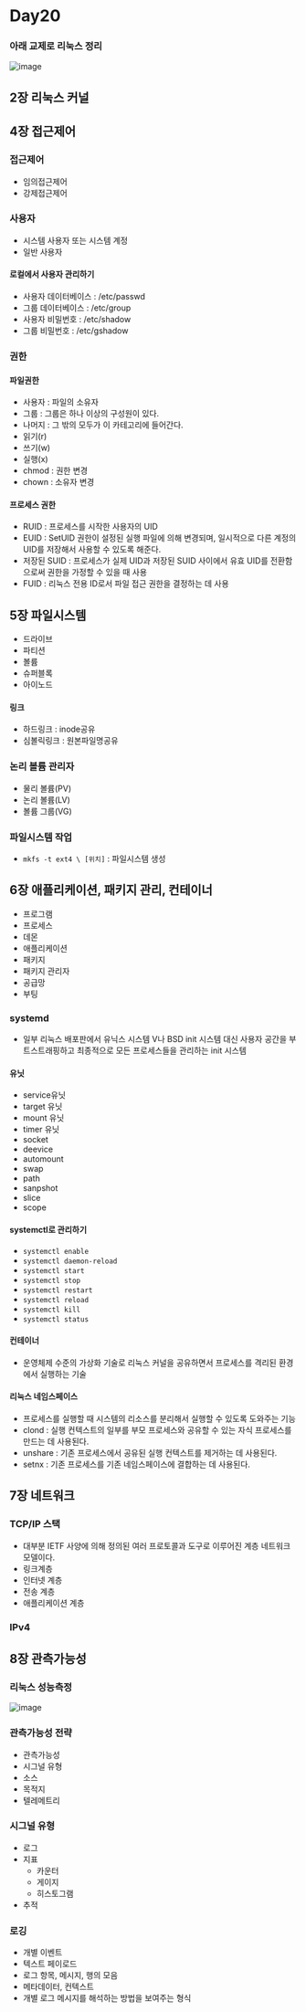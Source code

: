 # Day20

### 아래 교제로 리눅스 정리
![image](https://github.com/JoEunSae/Metanet-Internship/assets/83803199/2801e6ed-43a7-4653-bff4-b26f2ccd0c7b)

## 2장 리눅스 커널

## 4장 접근제어

### 접근제어
- 임의접근제어
- 강제접근제어

### 사용자
- 시스템 사용자 또는 시스템 계정
- 일반 사용자

#### 로컬에서 사용자 관리하기
- 사용자 데이터베이스 : /etc/passwd
- 그룹 데이터베이스 : /etc/group
- 사용자 비밀번호 : /etc/shadow
- 그룹 비밀번호 : /etc/gshadow

### 권한

#### 파일권한
- 사용자 : 파일의 소유자
- 그룹 : 그룹은 하나 이상의 구성원이 있다.
- 나머지 : 그 밖의 모두가 이 카테고리에 들어간다.
- 읽기(r)
- 쓰기(w)
- 실행(x)
- chmod : 권한 변경
- chown : 소유자 변경

#### 프로세스 권한
- RUID : 프로세스를 시작한 사용자의 UID
- EUID : SetUID 권한이 설정된 실행 파일에 의해 변경되며, 일시적으로 다른 계정의 UID를 저장해서 사용할 수 있도록 해준다.
- 저장된 SUID : 프로세스가 실제 UID과 저장된 SUID 사이에서 유효 UID를 전환함으로써 권한을 가정할 수 있을 때 사용
- FUID : 리눅스 전용 ID로서 파일 접근 권한을 결정하는 데 사용

## 5장 파일시스템
- 드라이브
- 파티션
- 볼륨
- 슈퍼블록
- 아이노드

#### 링크
- 하드링크 : inode공유
- 심볼릭링크 : 원본파일명공유

### 논리 볼륨 관리자
- 물리 볼륨(PV)
- 논리 볼륨(LV)
- 볼륨 그룹(VG)

### 파일시스템 작업
- `mkfs -t ext4 \ [위치]` : 파일시스템 생성

## 6장 애플리케이션, 패키지 관리, 컨테이너
- 프로그램
- 프로세스
- 데몬
- 애플리케이션
- 패키지
- 패키지 관리자
- 공급망
- 부팅

### systemd
- 일부 리눅스 배포판에서 유닉스 시스템 V나 BSD init 시스템 대신 사용자 공간을 부트스트래핑하고 최종적으로 모든 프로세스들을 관리하는 init 시스템

 #### 유닛
 - service유닛
 - target 유닛 
 - mount 유닛
 - timer 유닛 
 - socket
 - deevice
 - automount
 - swap
 - path
 - sanpshot
 - slice
 - scope

#### systemctl로 관리하기
- `systemctl enable`
- `systemctl daemon-reload`
- `systemctl start`
- `systemctl stop`
- `systemctl restart`
- `systemctl reload`
- `systemctl kill`
- `systemctl status`

#### 컨테이너
- 운영체제 수준의 가상화 기술로 리눅스 커널을 공유하면서 프로세스를 격리된 환경에서 실행하는 기술

#### 리눅스 네임스페이스
- 프로세스를 실행할 때 시스템의 리소스를 분리해서 실행할 수 있도록 도와주는 기능
- clond : 실행 컨텍스트의 일부를 부모 프로세스와 공유할 수 있는 자식 프로세스를 만드는 데 사용된다.
- unshare : 기존 프로세스에서 공유된 실행 컨텍스트를 제거하는 데 사용된다.
- setnx : 기존 프로세스를 기존 네임스페이스에 결합하는 데 사용된다.

## 7장 네트워크

### TCP/IP 스택
- 대부분 IETF 사양에 의해 정의된 여러 프로토콜과 도구로 이루어진 계층 네트워크 모델이다.
- 링크계층
- 인터넷 계층
- 전송 계층
- 애플리케이션 계층

### IPv4

## 8장 관측가능성

### 리눅스 성능측정
![image](https://github.com/JoEunSae/Metanet-Internship/assets/83803199/b8ef542d-13dd-4e2a-be31-3e5e2dedd9d8)

### 관측가능성 전략
- 관측가능성
- 시그널 유형
- 소스
- 목적지
- 텔레메트리

### 시그널 유형
- 로그
- 지표
  - 카운터
  - 게이지
  - 히스토그램
- 추적
  
### 로깅
- 개별 이벤트
- 텍스트 페이로드
- 로그 항목, 메시지, 행의 모음
- 메타데이터, 컨텍스트
- 개별 로그 메시지를 해석하는 방법을 보여주는 형식


